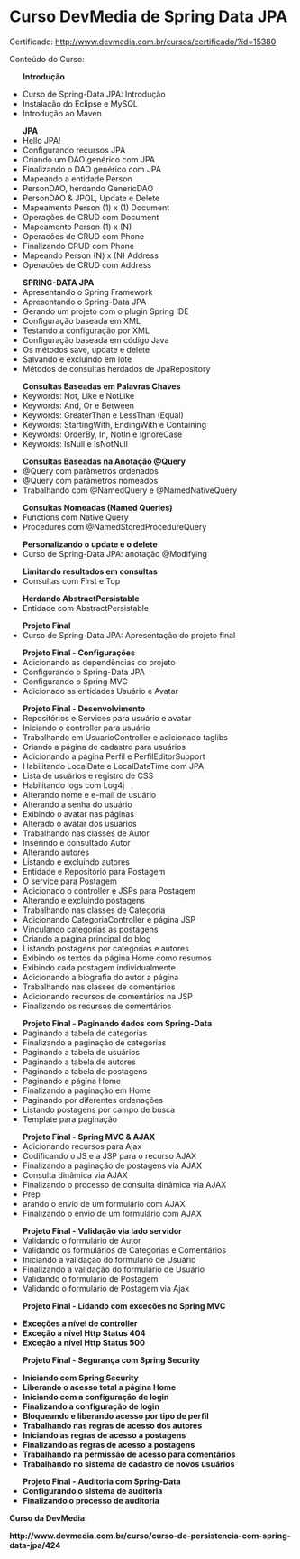 <h1> Curso DevMedia de Spring Data JPA </h1>

Certificado: http://www.devmedia.com.br/cursos/certificado/?id=15380

<p>Conteúdo do Curso:</p>

<ul>

<b>Introdução</b>
<li>Curso de Spring-Data JPA: Introdução
<li>Instalação do Eclipse e MySQL
<li>Introdução ao Maven
</ul>

<ul>
<b>JPA</b>
<li>Hello JPA!
<li>Configurando recursos JPA
<li>Criando um DAO genérico com JPA
<li>Finalizando o DAO genérico com JPA
<li>Mapeando a entidade Person
<li>PersonDAO, herdando GenericDAO
<li>PersonDAO & JPQL, Update e Delete
<li>Mapeamento Person (1) x (1) Document
<li>Operações de CRUD com Document
<li>Mapeamento Person (1) x (N)
<li>Operacões de CRUD com Phone
<li>Finalizando CRUD com Phone
<li>Mapeando Person (N) x (N) Address
<li>Operacões de CRUD com Address
</ul>

<ul>
<b>SPRING-DATA JPA</b>
<li>Apresentando o Spring Framework
<li>Apresentando o Spring-Data JPA
<li>Gerando um projeto com o plugin Spring IDE
<li>Configuração baseada em XML
<li>Testando a configuração por XML
<li>Configuração baseada em código Java
<li>Os métodos save, update e delete
<li>Salvando e excluindo em lote
<li>Métodos de consultas herdados de JpaRepository
</ul>

<ul>
<b>Consultas Baseadas em Palavras Chaves</b>
<li>Keywords: Not, Like e NotLike
<li>Keywords: And, Or e Between
<li>Keywords: GreaterThan e LessThan (Equal)
<li>Keywords: StartingWith, EndingWith e Containing
<li>Keywords: OrderBy, In, NotIn e IgnoreCase
<li>Keywords: IsNull e IsNotNull
</ul>

<ul>
<b>Consultas Baseadas na Anotação @Query</b>
<li>@Query com parâmetros ordenados
<li>@Query com parâmetros nomeados
<li>Trabalhando com @NamedQuery e @NamedNativeQuery
</ul>

<ul>
<b>Consultas Nomeadas (Named Queries)</b>
<li>Functions com Native Query
<li>Procedures com @NamedStoredProcedureQuery
</ul>

<ul>
<b>Personalizando o update e o delete</b>
<li>Curso de Spring-Data JPA: anotação @Modifying
</ul>

<ul>
<b>Limitando resultados em consultas</b>
<li>Consultas com First e Top
</ul>

<ul>
<b>Herdando AbstractPersistable</b>
<li>Entidade com AbstractPersistable
</ul>

<ul>
<b>Projeto Final</b>
<li>Curso de Spring-Data JPA: Apresentação do projeto final
</ul>

<ul>
<b>Projeto Final - Configurações</b>
<li>Adicionando as dependências do projeto
<li>Configurando o Spring-Data JPA
<li>Configurando o Spring MVC
<li>Adicionado as entidades Usuário e Avatar
</ul>

<ul>
<b>Projeto Final - Desenvolvimento</b>
<li>Repositórios e Services para usuário e avatar
<li>Iniciando o controller para usuário
<li>Trabalhando em UsuarioController e adicionado taglibs
<li>Criando a página de cadastro para usuários
<li>Adicionando a página Perfil e PerfilEditorSupport
<li>Habilitando LocalDate e LocalDateTime com JPA
<li>Lista de usuários e registro de CSS
<li>Habilitando logs com Log4j
<li>Alterando nome e e-mail de usuário
<li>Alterando a senha do usuário
<li>Exibindo o avatar nas páginas
<li>Alterado o avatar dos usuários
<li>Trabalhando nas classes de Autor
<li>Inserindo e consultado Autor
<li>Alterando autores
<li>Listando e excluindo autores
<li>Entidade e Repositório para Postagem
<li>O service para Postagem
<li>Adicionado o controller e JSPs para Postagem
<li>Alterando e excluindo postagens
<li>Trabalhando nas classes de Categoria
<li>Adicionando CategoriaController e página JSP
<li>Vinculando categorias as postagens
<li>Criando a página principal do blog
<li>Listando postagens por categorias e autores
<li>Exibindo os textos da página Home como resumos
<li>Exibindo cada postagem individualmente
<li>Adicionando a biografia do autor a página
<li>Trabalhando nas classes de comentários
<li>Adicionando recursos de comentários na JSP
<li>Finalizando os recursos de comentários
</ul>

<ul>
<b>Projeto Final - Paginando dados com Spring-Data</b>
<li>Paginando a tabela de categorias
<li>Finalizando a paginação de categorias
<li>Paginando a tabela de usuários
<li>Paginando a tabela de autores
<li>Paginando a tabela de postagens
<li>Paginando a página Home
<li>Finalizando a paginação em Home
<li>Paginando por diferentes ordenações
<li>Listando postagens por campo de busca
<li>Template para paginação
</ul>

<ul>
<b>Projeto Final - Spring MVC & AJAX</b>
<li>Adicionando recursos para Ajax
<li>Codificando o JS e a JSP para o recurso AJAX
<li>Finalizando a paginação de postagens via AJAX
<li>Consulta dinâmica via AJAX
<li>Finalizando o processo de consulta dinâmica via AJAX
<li>Prep<li>arando o envio de um formulário com AJAX
<li>Finalizando o envio de um formulário com AJAX
</ul>

<ul>
<b>Projeto Final - Validação via lado servidor</b>
<li>Validando o formulário de Autor
<li>Validando os formulários de Categorias e Comentários
<li>Iniciando a validação do formulário de Usuário
<li>Finalizando a validação do formulário de Usuário
<li>Validando o formulário de Postagem
<li>Validando o formulário de Postagem via Ajax
</ul>

<ul>
<b>Projeto Final - Lidando com exceções no Spring MVC</p>
<li>Exceções a nível de controller
<li>Exceção a nível Http Status 404
<li>Exceção a nível Http Status 500
</ul>

<ul>
<b>Projeto Final - Segurança com Spring Security</p>
<li>Iniciando com Spring Security
<li>Liberando o acesso total a página Home
<li>Iniciando com a configuração de login
<li>Finalizando a configuração de login
<li>Bloqueando e liberando acesso por tipo de perfil
<li>Trabalhando nas regras de acesso dos autores
<li>Iniciando as regras de acesso a postagens
<li>Finalizando as regras de acesso a postagens
<li>Trabalhando na permissão de acesso para comentários
<li>Trabalhando no sistema de cadastro de novos usuários
</ul>

<ul>
<b>Projeto Final - Auditoria com Spring-Data</b>
<li>Configurando o sistema de auditoria
<li>Finalizando o processo de auditoria
</ul>

<p> Curso da DevMedia:</p> http://www.devmedia.com.br/curso/curso-de-persistencia-com-spring-data-jpa/424
